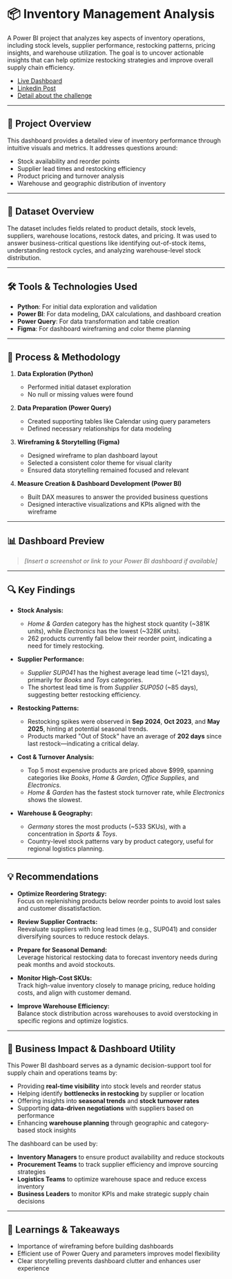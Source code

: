 # 📦 Inventory Management Analysis

A Power BI project that analyzes key aspects of inventory operations, including stock levels, supplier performance, restocking patterns, pricing insights, and warehouse utilization. The goal is to uncover actionable insights that can help optimize restocking strategies and improve overall supply chain efficiency.

- [Live Dashboard](https://app.powerbi.com/view?r=eyJrIjoiMDEzYThlMjItNmJiMC00ZWQ1LWE3YzQtYWNhNTZjNDZkNWMyIiwidCI6IjQ2NTRiNmYxLTBlNDctNDU3OS1hOGExLTAyZmU5ZDk0M2M3YiIsImMiOjl9)
- [Linkedin Post](https://www.linkedin.com/feed/update/urn:li:groupPost:12751070-7315424568930656257/)
- [Detail about the challenge](https://zoomcharts.com/en/microsoft-power-bi-custom-visuals/challenges/fp20-analytics-april-2025)

---

## 🚀 Project Overview

This dashboard provides a detailed view of inventory performance through intuitive visuals and metrics. It addresses questions around:

- Stock availability and reorder points  
- Supplier lead times and restocking efficiency  
- Product pricing and turnover analysis  
- Warehouse and geographic distribution of inventory  

---

## 📁 Dataset Overview

The dataset includes fields related to product details, stock levels, suppliers, warehouse locations, restock dates, and pricing. It was used to answer business-critical questions like identifying out-of-stock items, understanding restock cycles, and analyzing warehouse-level stock distribution.

---

## 🛠️ Tools & Technologies Used

- **Python**: For initial data exploration and validation  
- **Power BI**: For data modeling, DAX calculations, and dashboard creation  
- **Power Query**: For data transformation and table creation  
- **Figma**: For dashboard wireframing and color theme planning  

---

## 🔄 Process & Methodology

1. **Data Exploration (Python)**  
   - Performed initial dataset exploration  
   - No null or missing values were found  

2. **Data Preparation (Power Query)**  
   - Created supporting tables like Calendar using query parameters  
   - Defined necessary relationships for data modeling  

3. **Wireframing & Storytelling (Figma)**  
   - Designed wireframe to plan dashboard layout  
   - Selected a consistent color theme for visual clarity  
   - Ensured data storytelling remained focused and relevant  

4. **Measure Creation & Dashboard Development (Power BI)**  
   - Built DAX measures to answer the provided business questions  
   - Designed interactive visualizations and KPIs aligned with the wireframe  

---

## 📊 Dashboard Preview

> *[Insert a screenshot or link to your Power BI dashboard if available]*

---

## 🔍 Key Findings

- **Stock Analysis:**
  - *Home & Garden* category has the highest stock quantity (~381K units), while *Electronics* has the lowest (~328K units).
  - 262 products currently fall below their reorder point, indicating a need for timely restocking.

- **Supplier Performance:**
  - *Supplier SUP041* has the highest average lead time (~121 days), primarily for *Books* and *Toys* categories.
  - The shortest lead time is from *Supplier SUP050* (~85 days), suggesting better restocking efficiency.

- **Restocking Patterns:**
  - Restocking spikes were observed in **Sep 2024**, **Oct 2023**, and **May 2025**, hinting at potential seasonal trends.
  - Products marked "Out of Stock" have an average of **202 days** since last restock—indicating a critical delay.

- **Cost & Turnover Analysis:**
  - Top 5 most expensive products are priced above $999, spanning categories like *Books*, *Home & Garden*, *Office Supplies*, and *Electronics*.
  - *Home & Garden* has the fastest stock turnover rate, while *Electronics* shows the slowest.

- **Warehouse & Geography:**
  - *Germany* stores the most products (~533 SKUs), with a concentration in *Sports & Toys*.
  - Country-level stock patterns vary by product category, useful for regional logistics planning.

---

## 💡 Recommendations

- **Optimize Reordering Strategy:**  
  Focus on replenishing products below reorder points to avoid lost sales and customer dissatisfaction.

- **Review Supplier Contracts:**  
  Reevaluate suppliers with long lead times (e.g., SUP041) and consider diversifying sources to reduce restock delays.

- **Prepare for Seasonal Demand:**  
  Leverage historical restocking data to forecast inventory needs during peak months and avoid stockouts.

- **Monitor High-Cost SKUs:**  
  Track high-value inventory closely to manage pricing, reduce holding costs, and align with customer demand.

- **Improve Warehouse Efficiency:**  
  Balance stock distribution across warehouses to avoid overstocking in specific regions and optimize logistics.

---

## 🚀 Business Impact & Dashboard Utility

This Power BI dashboard serves as a dynamic decision-support tool for supply chain and operations teams by:

- Providing **real-time visibility** into stock levels and reorder status
- Helping identify **bottlenecks in restocking** by supplier or location
- Offering insights into **seasonal trends** and **stock turnover rates**
- Supporting **data-driven negotiations** with suppliers based on performance
- Enhancing **warehouse planning** through geographic and category-based stock insights

The dashboard can be used by:
- **Inventory Managers** to ensure product availability and reduce stockouts
- **Procurement Teams** to track supplier efficiency and improve sourcing strategies
- **Logistics Teams** to optimize warehouse space and reduce excess inventory
- **Business Leaders** to monitor KPIs and make strategic supply chain decisions

---

## 📌 Learnings & Takeaways

- Importance of wireframing before building dashboards  
- Efficient use of Power Query and parameters improves model flexibility  
- Clear storytelling prevents dashboard clutter and enhances user experience  

